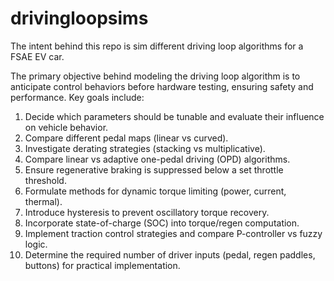 # drivingloopsims
The intent behind this repo is sim different driving loop algorithms for a FSAE EV car.

The primary objective behind modeling the driving loop algorithm is to anticipate control behaviors before hardware testing, ensuring safety and performance. Key goals include:
1.	Decide which parameters should be tunable and evaluate their influence on vehicle behavior.
2.	Compare different pedal maps (linear vs curved).
3.	Investigate derating strategies (stacking vs multiplicative).
4.	Compare linear vs adaptive one-pedal driving (OPD) algorithms.
5.	Ensure regenerative braking is suppressed below a set throttle threshold.
6.	Formulate methods for dynamic torque limiting (power, current, thermal).
7.	Introduce hysteresis to prevent oscillatory torque recovery.
8.	Incorporate state-of-charge (SOC) into torque/regen computation.
9.	Implement traction control strategies and compare P-controller vs fuzzy logic.
10.	Determine the required number of driver inputs (pedal, regen paddles, buttons) for practical implementation.


